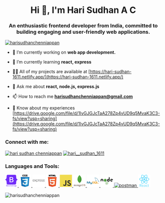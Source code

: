 <h1 align="center">Hi 👋, I'm Hari Sudhan A C</h1>
<h3 align="center">An enthusiastic frontend developer from India, committed to building engaging and user-friendly web applications.</h3>

<p align="left"> <a href="https://github.com/ryo-ma/github-profile-trophy"><img src="https://github-profile-trophy.vercel.app/?username=harisudhanchenniappan" alt="harisudhanchenniappan" /></a> </p>

- 🔭 I’m currently working on **web app development.**

- 🌱 I’m currently learning **react, express**

- 👨‍💻 All of my projects are available at [https://hari-sudhan-1611.netlify.app/](https://hari-sudhan-1611.netlify.app/)

- 💬 Ask me about **react, node.js, express.js**

- 📫 How to reach me **harisudhanchenniappan@gmail.com**

- 📄 Know about my experiences [https://drive.google.com/file/d/1IvGJGJcTaA278Zp4vUD9q5MvaK3C3-fs/view?usp=sharing](https://drive.google.com/file/d/1IvGJGJcTaA278Zp4vUD9q5MvaK3C3-fs/view?usp=sharing)

<h3 align="left">Connect with me:</h3>
<p align="left">
<a href="https://linkedin.com/in/hari sudhan chenniappan" target="blank"><img align="center" src="https://raw.githubusercontent.com/rahuldkjain/github-profile-readme-generator/master/src/images/icons/Social/linked-in-alt.svg" alt="hari sudhan chenniappan" height="30" width="40" /></a>
<a href="https://instagram.com/hari__sudhan_1611" target="blank"><img align="center" src="https://raw.githubusercontent.com/rahuldkjain/github-profile-readme-generator/master/src/images/icons/Social/instagram.svg" alt="hari__sudhan_1611" height="30" width="40" /></a>
</p>

<h3 align="left">Languages and Tools:</h3>
<p align="left"> <a href="https://getbootstrap.com" target="_blank" rel="noreferrer"> <img src="https://raw.githubusercontent.com/devicons/devicon/master/icons/bootstrap/bootstrap-plain-wordmark.svg" alt="bootstrap" width="40" height="40"/> </a> <a href="https://www.w3schools.com/css/" target="_blank" rel="noreferrer"> <img src="https://raw.githubusercontent.com/devicons/devicon/master/icons/css3/css3-original-wordmark.svg" alt="css3" width="40" height="40"/> </a> <a href="https://expressjs.com" target="_blank" rel="noreferrer"> <img src="https://raw.githubusercontent.com/devicons/devicon/master/icons/express/express-original-wordmark.svg" alt="express" width="40" height="40"/> </a> <a href="https://www.w3.org/html/" target="_blank" rel="noreferrer"> <img src="https://raw.githubusercontent.com/devicons/devicon/master/icons/html5/html5-original-wordmark.svg" alt="html5" width="40" height="40"/> </a> <a href="https://developer.mozilla.org/en-US/docs/Web/JavaScript" target="_blank" rel="noreferrer"> <img src="https://raw.githubusercontent.com/devicons/devicon/master/icons/javascript/javascript-original.svg" alt="javascript" width="40" height="40"/> </a> <a href="https://www.mongodb.com/" target="_blank" rel="noreferrer"> <img src="https://raw.githubusercontent.com/devicons/devicon/master/icons/mongodb/mongodb-original-wordmark.svg" alt="mongodb" width="40" height="40"/> </a> <a href="https://www.mysql.com/" target="_blank" rel="noreferrer"> <img src="https://raw.githubusercontent.com/devicons/devicon/master/icons/mysql/mysql-original-wordmark.svg" alt="mysql" width="40" height="40"/> </a> <a href="https://nodejs.org" target="_blank" rel="noreferrer"> <img src="https://raw.githubusercontent.com/devicons/devicon/master/icons/nodejs/nodejs-original-wordmark.svg" alt="nodejs" width="40" height="40"/> </a> <a href="https://postman.com" target="_blank" rel="noreferrer"> <img src="https://www.vectorlogo.zone/logos/getpostman/getpostman-icon.svg" alt="postman" width="40" height="40"/> </a> <a href="https://reactjs.org/" target="_blank" rel="noreferrer"> <img src="https://raw.githubusercontent.com/devicons/devicon/master/icons/react/react-original-wordmark.svg" alt="react" width="40" height="40"/> </a> </p>

<p><img align="center" src="https://github-readme-stats.vercel.app/api/top-langs?username=harisudhanchenniappan&show_icons=true&locale=en&layout=compact" alt="harisudhanchenniappan" /></p>
